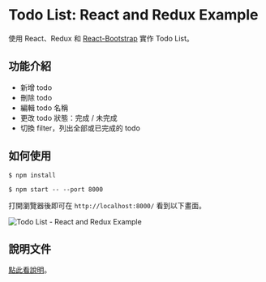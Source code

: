 # Todo List: React and Redux Example
使用 React、Redux 和 [React-Bootstrap](https://react-bootstrap.github.io) 實作 Todo List。

## 功能介紹
- 新增 todo
- 刪除 todo
- 編輯 todo 名稱
- 更改 todo 狀態：完成 / 未完成
- 切換 filter，列出全部或已完成的 todo

## 如何使用
```
$ npm install

$ npm start -- --port 8000
```

打開瀏覽器後即可在 `http://localhost:8000/` 看到以下畫面。

![Todo List -  React and Redux Example](https://cythilya.github.io/assets/2017-04-01-todo-list-react-and-redux-example.gif)

## 說明文件
[點此看說明](https://cythilya.github.io/2017/04/01/todo-list-react-and-redux-example)。

